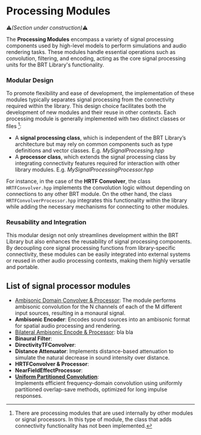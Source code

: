 # Processing Modules
:warning:*(Section under construction)*:warning:

The **Processing Modules** encompass a variety of signal processing components used by high-level models to perform simulations and audio rendering tasks. These modules handle essential operations such as convolution, filtering, and encoding, acting as the core signal processing units for the BRT Library's functionality.  

### Modular Design  

To promote flexibility and ease of development, the implementation of these modules typically separates signal processing from the connectivity required within the library. This design choice facilitates both the development of new modules and their reuse in other contexts. Each processing module is generally implemented with two distinct classes or files [^1]:  

- A **signal processing class**, which is independent of the BRT Library’s architecture but may rely on common components such as type definitions and vector classes. E.g. *MySignalProcessing.hpp*
- A **processor class**, which extends the signal processing class by integrating connectivity features required for interaction with other library modules. E.g. *MySignalProcessingProcessor.hpp*  

For instance, in the case of the **HRTF Convolver**, the class `HRTFConvolver.hpp` implements the convolution logic without depending on connections to any other BRT module. On the other hand, the class `HRTFConvolverProcessor.hpp` integrates this functionality within the library while adding the necessary mechanisms for connecting to other modules.  


[^1]: There are processing modules that are used internally by other modules or signal processors. In this type of module, the class that adds connectivity functionality has not been implemented. 

### Reusability and Integration  

This modular design not only streamlines development within the BRT Library but also enhances the reusability of signal processing components. By decoupling core signal processing functions from library-specific connectivity, these modules can be easily integrated into external systems or reused in other audio processing contexts, making them highly versatile and portable.  


## List of signal processor modules

- [Ambisonic Domain Convolver & Processor](./ambisonic-domain-convolver.md):  The module performs ambisonic convolution for the N channels of each of the M different input sources, resulting in a monaural signal.
- **Ambisonic Encoder**: Encodes sound sources into an ambisonic format for spatial audio processing and rendering.  
- [Bilateral Ambisonic Encode & Processor](./bilateral-ambisonic-encoder.md):  bla bla
- **Binaural Filter**:  
- **DirectivityTFConvolver**:
- **Distance Attenuator**: Implements distance-based attenuation to simulate the natural decrease in sound intensity over distance.  
- **HRTFConvolver & Processor**:
- **NearFieldEffectProcessor**:
- **[Uniform Partitioned Convolution](uniform-partitioned-convolution.md)**:  
  Implements efficient frequency-domain convolution using uniformly partitioned overlap-save methods, optimized for long impulse responses.  
